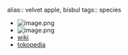 alias:: velvet apple, bisbul
tags:: species

- ![image.png](https://peach-geographical-bat-397.mypinata.cloud/ipfs/QmYXANMWvzspLuTXYpey72BhLEHuV4Knrc1vPxAcFYvibE)
- ![image.png](https://peach-geographical-bat-397.mypinata.cloud/ipfs/QmXn3hCysuABFRQkGfpFagCgpFLJj2FPGDNGLSe2rb3Lvg)
- [wiki](https://en.wikipedia.org/wiki/Diospyros_blancoi)
- [tokopedia](https://www.tokopedia.com/gkaen/bibit-pohon-buah-bisbul-diospyros-blancoi-valid?extParam=ivf%3Dfalse%26src%3Dsearch)